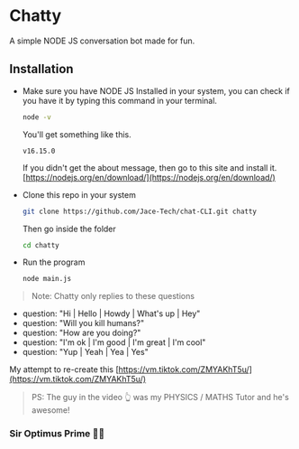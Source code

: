 # Chatty

A simple NODE JS conversation bot made for fun.

## Installation

- Make sure you have NODE JS Installed in your system, you can check if you have it by typing this command in your terminal.

  ```sh
  node -v
  ```
  
  You'll get something like this.

  ``` v16.15.0 ```

  If you didn't get the about message, then go to this site and install it. [https://nodejs.org/en/download/](https://nodejs.org/en/download/)
  
- Clone this repo in your system

  ``` sh
  git clone https://github.com/Jace-Tech/chat-CLI.git chatty
  ```  

  Then go inside the folder

  ```sh
  cd chatty
  ```

- Run the program

  ```sh
  node main.js
  ```

> Note: Chatty only replies to these questions

- question: "Hi | Hello | Howdy | What's up | Hey"
- question: "Will you kill humans?"
- question: "How are you doing?"
- question: "I'm ok | I'm good | I'm great | I'm cool"
- question: "Yup | Yeah | Yea | Yes"

My attempt to re-create this [https://vm.tiktok.com/ZMYAKhT5u/](https://vm.tiktok.com/ZMYAKhT5u/)
> PS: The guy in the video 👆 was my PHYSICS / MATHS Tutor and he's awesome!

### Sir Optimus Prime 🤖🤖
